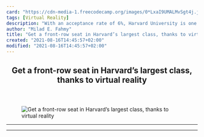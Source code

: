 ```yaml
---
card: "https://cdn-media-1.freecodecamp.org/images/0*LxaI9UMALMvSgt4j.jpg"
tags: [Virtual Reality]
description: "With an acceptance rate of 6%, Harvard University is one of t"
author: "Milad E. Fahmy"
title: "Get a front-row seat in Harvard’s largest class, thanks to virtual reality"
created: "2021-08-16T14:45:57+02:00"
modified: "2021-08-16T14:45:57+02:00"
---
```

<div class="site-wrapper">
<main id="site-main" class="site-main outer">
<div class="inner">
<article class="post-full post tag-virtual-reality tag-technology tag-computer-science tag-tech tag-life-lessons ">
<header class="post-full-header">
<h1 class="post-full-title">Get a front-row seat in Harvard’s largest class, thanks to virtual reality</h1>
</header>
<figure class="post-full-image">
<picture>
<source media="(max-width: 700px)" sizes="1px" srcset="data:image/gif;base64,R0lGODlhAQABAIAAAAAAAP///yH5BAEAAAAALAAAAAABAAEAAAIBRAA7 1w">
<source media="(min-width: 701px)" sizes="(max-width: 800px) 400px,
(max-width: 1170px) 700px,
1400px" srcset="https://cdn-media-1.freecodecamp.org/images/0*LxaI9UMALMvSgt4j.jpg 300w,
https://cdn-media-1.freecodecamp.org/images/0*LxaI9UMALMvSgt4j.jpg 600w,
https://cdn-media-1.freecodecamp.org/images/0*LxaI9UMALMvSgt4j.jpg 1000w,
https://cdn-media-1.freecodecamp.org/images/0*LxaI9UMALMvSgt4j.jpg 2000w">
<img onerror="this.style.display='none'" src="https://cdn-media-1.freecodecamp.org/images/0*LxaI9UMALMvSgt4j.jpg" alt="Get a front-row seat in Harvard’s largest class, thanks to virtual reality">
</picture>
</figure>
<section class="post-full-content">
<div class="post-content">
</div>
<hr>
<hr>
</section>
</article>
</div>
</main>
</div>
<!-- Google Tag Manager (noscript) -->
<!-- End Google Tag Manager (noscript) -->

